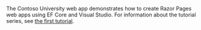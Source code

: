 The Contoso University web app demonstrates how to create Razor Pages web apps using EF Core and Visual Studio. For information about the tutorial series, see [the first tutorial](xref:data/ef-rp/intro).
